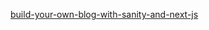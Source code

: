 [build-your-own-blog-with-sanity-and-next-js](https://www.sanity.io/blog/build-your-own-blog-with-sanity-and-next-js)
